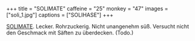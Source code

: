 +++
title = "SOLIMATE"
caffeine = "25"
monkey = "47"
images = ["soli_1.jpg"]
captions = ["SOLIHASE"]
+++

[SOLIMATE](http://solidrinks.de/). Lecker. Rohrzuckerig. Nicht unangenehm süß. Versucht nicht den Geschmack mit Säften zu überdecken. (Todo.)
